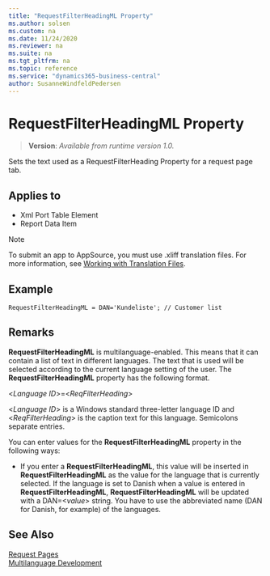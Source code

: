 ```yaml
---
title: "RequestFilterHeadingML Property"
ms.author: solsen
ms.custom: na
ms.date: 11/24/2020
ms.reviewer: na
ms.suite: na
ms.tgt_pltfrm: na
ms.topic: reference
ms.service: "dynamics365-business-central"
author: SusanneWindfeldPedersen
---
```

[//]: # (START>DO_NOT_EDIT)
[//]: # (IMPORTANT:Do not edit any of the content between here and the END>DO_NOT_EDIT.)
[//]: # (Any modifications should be made in the .xml files in the ModernDev repo.)
# RequestFilterHeadingML Property
> **Version**: _Available from runtime version 1.0._

Sets the text used as a RequestFilterHeading Property for a request page tab.

## Applies to
-   Xml Port Table Element
-   Report Data Item


[//]: # (IMPORTANT: END>DO_NOT_EDIT)


> [!NOTE]  
> To submit an app to AppSource, you must use .xliff translation files. For more information, see [Working with Translation Files](../devenv-work-with-translation-files.md).

## Example

```AL
RequestFilterHeadingML = DAN='Kundeliste'; // Customer list
```

## Remarks

**RequestFilterHeadingML** is multilanguage-enabled. This means that it can contain a list of text in different languages. The text that is used will be selected according to the current language setting of the user. The **RequestFilterHeadingML** property has the following format.  
  
<*Language ID*>=<*ReqFilterHeading*>  
  
<*Language ID*> is a Windows standard three-letter language ID and <*ReqFilterHeading*> is the caption text for this language. Semicolons separate entries.  

You can enter values for the **RequestFilterHeadingML** property in the following ways:  
  
- If you enter a **RequestFilterHeadingML**, this value will be inserted in **RequestFilterHeadingML** as the value for the language that is currently selected. If the language is set to Danish when a value is entered in **RequestFilterHeadingML**, **RequestFilterHeadingML** will be updated with a DAN=<*value*> string. You have to use the abbreviated name (DAN for Danish, for example) of the languages.  
  
## See Also

[Request Pages](../devenv-request-pages.md)  
[Multilanguage Development](/dynamics365/business-central/dev-itpro/developer/properties/devenv-work-with-translation-files)